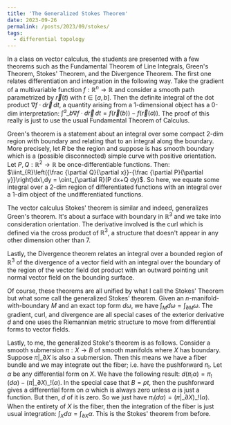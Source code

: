 ```yaml
---
title: 'The Generalized Stokes Theorem'
date: 2023-09-26
permalink: /posts/2023/09/stokes/
tags:
  - differential topology
---
```


In a class on vector calculus, the students are presented with a few theorems such as the Fundamental Theorem of Line Integrals, Green's Theorem, Stokes' Theorem, and the Divergence Theorem. The first one relates differentiation and integration in the following way. Take the gradient of a multivariable function $f:\mathbb{R}^n \to \mathbb{R}$ and consider a smooth path parametrized by $\vec{r}(t)$ with $t\in [a,b]$. Then the definite integral of the dot product $\nabla f \cdot d\vec{r} \, dt$, a quantity arising from a 1-dimensional object has a 0-dim interpretation: $\int^a\_b \nabla f \cdot d \vec{r}\,dt = f(\vec{r}(b)) - f(\vec{r}(a))$. The proof of this really is just to use the usual Fundamental Theorem of Calculus.

Green's theorem is a statement about an integral over some compact 2-dim region with boundary and relating that to an integral along the boundary. More precisely, let $R$ be the region and suppose is has smooth boundary which is a (possible disconnected) simple curve with positive orientation. Let $P,Q:\mathbb{R}^2 \to \mathbb{R}$ be once-differentiable functions. Then: $\iint_{R}\left({\frac {\partial Q}{\partial x}}-{\frac {\partial P}{\partial y}}\right)dx\,dy = \oint_{\partial R}(P dx+Q dy)$. So here, we equate some integral over a 2-dim region of differentiated functions with an integral over a 1-dim object of the undifferentiated functions.

The vector calculus Stokes' theorem is similar and indeed, generalizes Green's theorem. It's about a surface with boundary in $\mathbb{R}^3$ and we take into consideration orientation. The derivative involved is the curl which is defined via the cross product of $\mathbb{R}^3$, a structure that doesn't appear in any other dimension other than 7.

Lastly, the Divergence theorem relates an integral over a bounded region of $\mathbb{R}^3$ of the divergence of a vector field with an integral over the boundary of the region of the vector field dot product with an outward pointing unit normal vector field on the bounding surface.

Of course, these theorems are all unified by what I call the Stokes' Theorem but what some call the generalized Stokes' theorem. Given an $n$-manifold-with-boundary $M$ and an exact top form $d\omega$, we have $\int_M d\omega = \int_{\partial M} \omega$. The gradient, curl, and divergence are all special cases of the exterior derivative $d$ and one uses the Riemannian metric structure to move from differential forms to vector fields.

Lastly, to me, the generalized Stoke's theorem is as follows. Consider a smooth submersion $\pi:X \to B$ of smooth manifolds where $X$ has boundary. Suppose $\pi|\_{\partial X}$ is also a submersion. Then this means we have a fiber bundle and we may integrate out the fiber; i.e. have the pushforward $\pi_!$. Let $\alpha$ be any differential form on $X$. We have the following result: $d(\pi_! \alpha) = \pi_!(d\alpha)-(\pi|\_{\partial X})\_! (\alpha)$. In the special case that $B=pt$, then the pushforward gives a differential form on $\alpha$ which is always zero unless $\alpha$ is just a function. But then, $d$ of it is zero. So we just have $\pi_!(d\alpha)=(\pi|\_{\partial X})\_! (\alpha)$. When the entirety of $X$ is the fiber, then the integration of the fiber is just usual integration: $\int_X d\alpha = \int_{\partial X} \alpha$. This is the Stokes' theorem from before.
